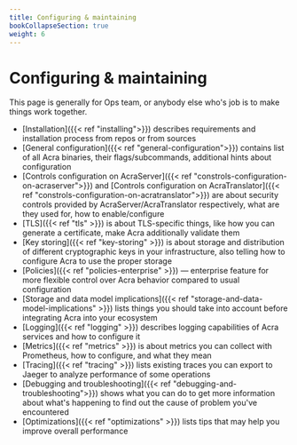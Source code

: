 ```yaml
---
title: Configuring & maintaining
bookCollapseSection: true
weight: 6
---
```


# Configuring & maintaining

This page is generally for Ops team, or anybody else who's job is to make things work together.

* [Installation]({{< ref "installing">}})
  describes requirements and installation process from repos or from sources
* [General configuration]({{< ref "general-configuration">}})
  contains list of all Acra binaries, their flags/subcommands, additional hints about configuration
* [Controls configuration on AcraServer]({{< ref "constrols-configuration-on-acraserver">}}) and
  [Controls configuration on AcraTranslator]({{< ref "constrols-configuration-on-acratranslator">}}) are
  about security controls provided by AcraServer/AcraTranslator respectively, what are they used for, how to enable/configure
* [TLS]({{< ref "tls" >}})
  is about TLS-specific things, like how you can generate a certificate, make Acra additionally validate them
* [Key storing]({{< ref "key-storing" >}})
  is about storage and distribution of different cryptographic keys in your infrastructure,
  also telling how to configure Acra to use the proper storage
* [Policies]({{< ref "policies-enterprise" >}}) —
  enterprise feature for more flexible control over Acra behavior compared to usual configuration
* [Storage and data model implications]({{< ref "storage-and-data-model-implications" >}})
  lists things you should take into account before integrating Acra into your ecosystem
* [Logging]({{< ref "logging" >}})
  describes logging capabilities of Acra services and how to configure it
* [Metrics]({{< ref "metrics" >}})
  is about metrics you can collect with Prometheus, how to configure, and what they mean
* [Tracing]({{< ref "tracing" >}})
  lists existing traces you can export to Jaeger to analyze performance of some operations
* [Debugging and troubleshooting]({{< ref "debugging-and-troubleshooting">}})
  shows what you can do to get more information about what's happening to find out the cause of problem you've encountered
* [Optimizations]({{< ref "optimizations" >}})
  lists tips that may help you improve overall performance
